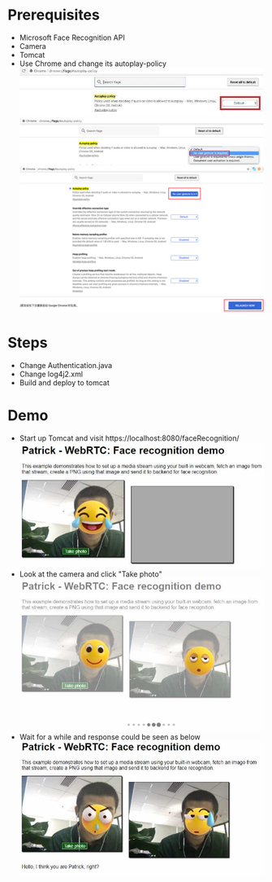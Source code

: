 # Prerequisites
  - Microsoft Face Recognition API
  - Camera
  - Tomcat
  - Use Chrome and change its autoplay-policy
![images/4.jpg](images/4.jpg)
![images/5.jpg](images/5.jpg)
![images/6.jpg](images/6.jpg)

# Steps
  - Change Authentication.java
  - Change log4j2.xml
  - Build and deploy to tomcat

# Demo
  - Start up Tomcat and visit https://localhost:8080/faceRecognition/
![images/1.jpg](images/1.jpg)
  - Look at the camera and click "Take photo"
![images/2.jpg](images/2.jpg)
  - Wait for a while and response could be seen as below
![images/3.jpg](images/3.jpg)
